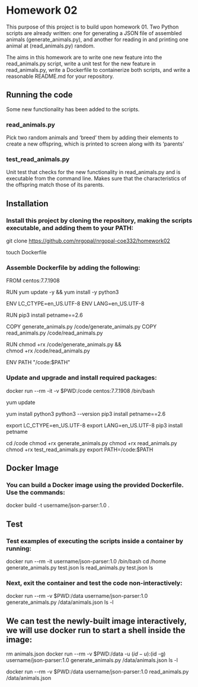 # Homework 02

This purpose of this project is to build upon homework 01. Two Python scripts are already written: one for generating a JSON file of assembled animals (generate_animals.py), and another for reading in and printing one animal at (read_animals.py) random.

The aims in this homework are to write one new feature into the read_animals.py script, write a unit test for the new feature in read_animals.py, write a Dockerfile to containerize both scripts, and write a reasonable README.md for your repository.

## Running the code
Some new functionality has been added to the scripts.

### read_animals.py
Pick two random animals and ‘breed’ them by adding their elements to create a new offspring, which is printed to screen along with its ‘parents’

### test_read_animals.py
Unit test that checks for the new functionality in read_animals.py and is executable from the command line.
Makes sure that the characteristics of the offspring match those of its parents.

## Installation

### Install this project by cloning the repository, making the scripts executable, and adding them to your PATH: 

git clone https://github.com/nrgopal/nrgopal-coe332/homework02

touch Dockerfile


### Assemble Dockerfile by adding the following:
FROM centos:7.7.1908

RUN yum update -y && yum install -y python3

ENV LC_CTYPE=en_US.UTF-8
ENV LANG=en_US.UTF-8

RUN pip3 install petname==2.6

COPY generate_animals.py /code/generate_animals.py
COPY read_animals.py /code/read_animals.py

RUN chmod +rx /code/generate_animals.py && \
    chmod +rx /code/read_animals.py

ENV PATH "/code:$PATH"

### Update and upgrade and install required packages:
docker run --rm -it -v $PWD:/code centos:7.7.1908 /bin/bash

yum update

yum install python3
python3 --version
pip3 install petname==2.6

export LC_CTYPE=en_US.UTF-8
export LANG=en_US.UTF-8
pip3 install petname

cd /code
chmod +rx generate_animals.py
chmod +rx read_animals.py
chmod +rx test_read_animals.py
export PATH=/code:$PATH

## Docker Image

### You can build a Docker image using the provided Dockerfile. Use the commands:
docker build -t username/json-parser:1.0 .


## Test

### Test examples of executing the scripts inside a container by running:
docker run --rm -it username/json-parser:1.0 /bin/bash
cd /home
generate_animals.py test.json
ls
read_animals.py test.json
ls

### Next, exit the container and test the code non-interactively:
docker run --rm -v $PWD:/data username/json-parser:1.0 generate_animals.py /data/animals.json
ls -l

## We can test the newly-built image interactively, we will use docker run to start a shell inside the image:

rm animals.json
docker run --rm -v $PWD:/data -u $(id -u):$(id -g) username/json-parser:1.0 generate_animals.py /data/animals.json
ls -l

docker run --rm -v $PWD:/data username/json-parser:1.0 read_animals.py /data/animals.json
